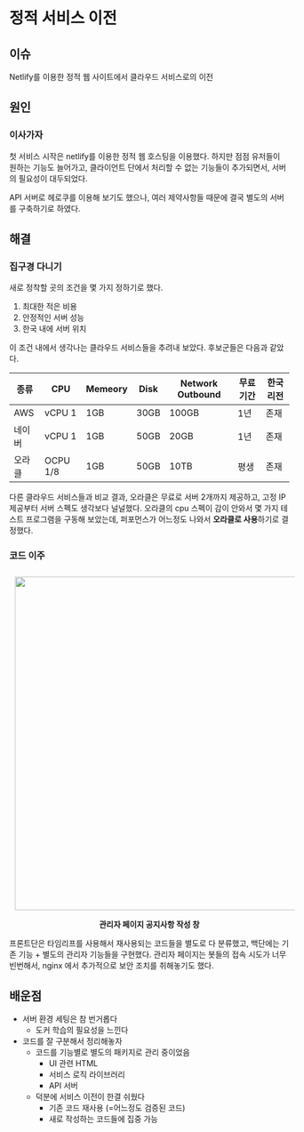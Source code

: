 # 정적 서비스 이전
## 이슈 
Netlify를 이용한 정적 웹 사이트에서 클라우드 서비스로의 이전

## 원인
### 이사가자
첫 서비스 시작은 netlify를 이용한 정적 웹 호스팅을 이용했다.
하지만 점점 유저들이 원하는 기능도 늘어가고, 클라이언트 단에서 처리할 수 없는 기능들이 추가되면서, 서버의 필요성이 대두되었다.

API 서버로 헤로쿠를 이용해 보기도 했으나, 여러 제약사항들 때문에 결국 별도의 서버를 구축하기로 하였다.

## 해결
### 집구경 다니기
새로 정착할 곳의 조건을 몇 가지 정하기로 했다.
1. 최대한 적은 비용
2. 안정적인 서버 성능
3. 한국 내에 서버 위치

이 조건 내에서 생각나는 클라우드 서비스들을 추려내 보았다.
후보군들은 다음과 같았다.

|종류|CPU|Memeory|Disk|Network Outbound|무료 기간|한국 리전|
|----|----|----|----|----|----|----|
|AWS|vCPU 1|1GB|30GB|100GB|1년|존재|
|네이버|vCPU 1|1GB|50GB|20GB|1년|존재|
|오라클|OCPU 1/8|1GB|50GB|10TB|평생|존재|

다른 클라우드 서비스들과 비교 결과, 
오라클은 무료로 서버 2개까지 제공하고, 고정 IP 제공부터 서버 스펙도 생각보다 널널했다. 오라클의 cpu 스펙이 감이 안와서 몇 가지 테스트 프로그램을 구동해 보았는데, 퍼포먼스가 어느정도 나와서 <strong>오라클로 사용</strong>하기로 결정했다.

### 코드 이주
<div style="text-align:center;">
<img src="https://user-images.githubusercontent.com/59993347/174504606-62f8dc21-6fbe-4b51-bbd2-91158cf7efbe.jpg" width=600 style="margin:10px;">
<p style="text-align:center; margin:5px;"><strong>관리자 페이지 공지사항 작성 창</strong></p>
</div>

프론트단은 타임리프를 사용해서 재사용되는 코드들을 별도로 다 분류했고, 백단에는 기존 기능 + 별도의 관리자 기능들을 구현했다.
관리자 페이지는 봇들의 접속 시도가 너무 빈번해서, nginx 에서 추가적으로 보안 조치를 취해놓기도 했다. 

## 배운점
- 서버 환경 세팅은 참 번거롭다
    - 도커 학습의 필요성을 느낀다
- 코드를 잘 구분해서 정리해놓자
    - 코드를 기능별로 별도의 패키지로 관리 중이었음
        - UI 관련 HTML
        - 서비스 로직 라이브러리
        - API 서버
    - 덕분에 서비스 이전이 한결 쉬웠다
        - 기존 코드 재사용 (=어느정도 검증된 코드)
        - 새로 작성하는 코드들에 집중 가능